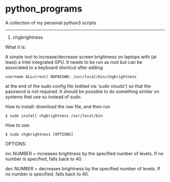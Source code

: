 # python_programs
A collection of my personal python3 scripts

--------------------------------------------

1) chgbrightness

What it is:

A simple tool to increase/decrease screen brightness on laptops with (at least) a Intel integrated GPU. It needs to be run as root but can be associated to a keyboard shortcut after adding

`username ALL=(root) NOPASSWD: /usr/local/bin/chgbrightness`

at the end of the sudo config file (edited via 'sudo visudo') so that the password is not required. It should be possible to do something similar on systems that use su instead of sudo.

How to install: download the raw file, and then run

`$ sudo install chgbrightness /usr/local/bin`

How to use:

`$ sudo chgbrightness [OPTIONS]`

OPTIONS:

inc NUMBER = increases brightness by the specified number of levels. If no number is specified, falls back to 40.

dec NUMBER = decreases brightness by the specified number of levels. If no number is specified, falls back to 40.
